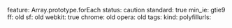 feature: Array.prototype.forEach
status: caution
standard: true
min_ie: gtie9
ff: old
sf: old
webkit: true
chrome: old
opera: old
tags:
kind:
polyfillurls:


